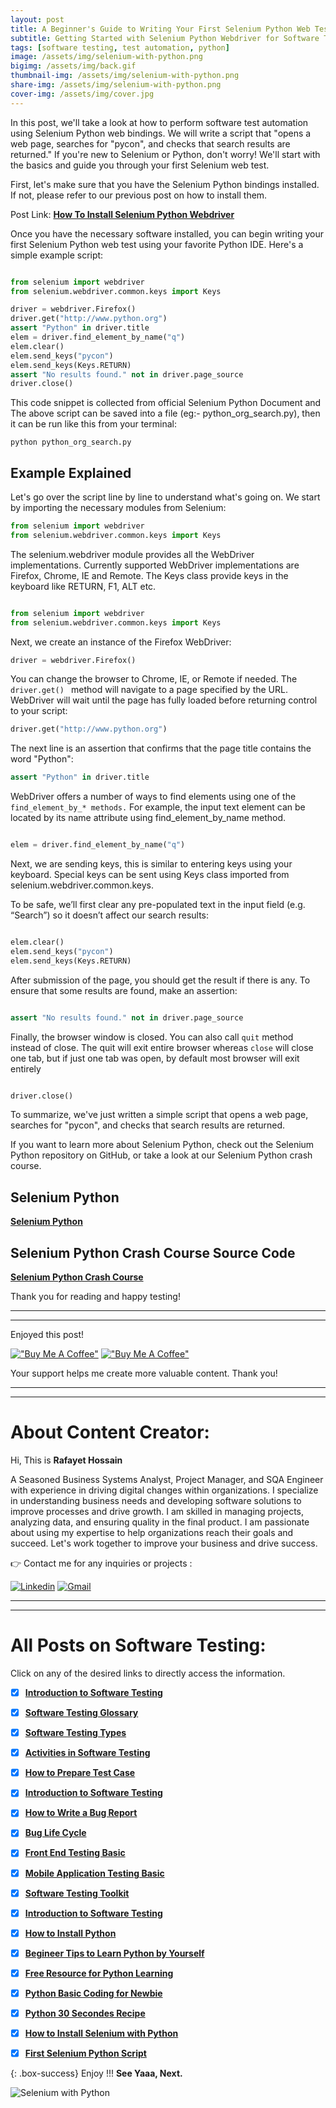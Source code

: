 ```yaml
---
layout: post
title: A Beginner's Guide to Writing Your First Selenium Python Web Test
subtitle: Getting Started with Selenium Python Webdriver for Software Test Automation
tags: [software testing, test automation, python]
image: /assets/img/selenium-with-python.png
bigimg: /assets/img/back.gif
thumbnail-img: /assets/img/selenium-with-python.png
share-img: /assets/img/selenium-with-python.png
cover-img: /assets/img/cover.jpg
---
```



In this post, we'll take a look at how to perform software test automation using Selenium Python web bindings. We will write a script that  "opens a web page, searches for "pycon", and checks that search results are returned." If you're new to Selenium or Python, don't worry! We'll start with the basics and guide you through your first Selenium web test. 



First, let's make sure that you have the Selenium Python bindings installed. If not, please refer to our previous post on how to install them.


Post Link: [**How To Install Selenium Python Webdriver**](https://rafayethossain.github.io/2019-01-08-How-To-Install-Selenum-Python-Webdriver/)


Once you have the necessary software installed, you can begin writing your first Selenium Python web test using your favorite Python IDE. Here's a simple example script:



```py 

from selenium import webdriver
from selenium.webdriver.common.keys import Keys

driver = webdriver.Firefox()
driver.get("http://www.python.org")
assert "Python" in driver.title
elem = driver.find_element_by_name("q")
elem.clear()
elem.send_keys("pycon")
elem.send_keys(Keys.RETURN)
assert "No results found." not in driver.page_source
driver.close()

```

This code snippet is collected from official Selenium Python Document and The above script can be saved into a file (eg:- python_org_search.py), then it can be run like this from your terminal:

```
python python_org_search.py

```



## Example Explained

Let's go over the script line by line to understand what's going on. We start by importing the necessary modules from Selenium:

```py
from selenium import webdriver
from selenium.webdriver.common.keys import Keys
```


The selenium.webdriver module provides all the WebDriver implementations. Currently supported WebDriver implementations are Firefox, Chrome, IE and Remote. The Keys class provide keys in the keyboard like RETURN, F1, ALT etc.


```py

from selenium import webdriver
from selenium.webdriver.common.keys import Keys

```

Next, we create an instance of the Firefox WebDriver:


```py
driver = webdriver.Firefox()

```

You can change the browser to Chrome, IE, or Remote if needed. The ```driver.get() ``` method will navigate to a page specified by the URL. WebDriver will wait until the page has fully loaded before returning control to your script:



```py
driver.get("http://www.python.org")

```

The next line is an assertion that confirms that the page title contains the word "Python":


```py
assert "Python" in driver.title

```

WebDriver offers a number of ways to find elements using one of the ``` find_element_by_* methods.``` For example, the input text element can be located by its name attribute using find_element_by_name method.

```py

elem = driver.find_element_by_name("q")

```

Next, we are sending keys, this is similar to entering keys using your keyboard. Special keys can be sent using Keys class imported from selenium.webdriver.common.keys. 

To be safe, we’ll first clear any pre-populated text in the input field (e.g. “Search”) so it doesn’t affect our search results:

```py

elem.clear()
elem.send_keys("pycon")
elem.send_keys(Keys.RETURN)

```

After submission of the page, you should get the result if there is any. To ensure that some results are found, make an assertion:

```py

assert "No results found." not in driver.page_source

```


Finally, the browser window is closed. You can also call ```quit``` method instead of close. The quit will exit entire browser whereas ```close``` will close one tab, but if just one tab was open, by default most browser will exit entirely

```py

driver.close()

```
To summarize, we've just written a simple script that opens a web page, searches for "pycon", and checks that search results are returned.

If you want to learn more about Selenium Python, check out the Selenium Python repository on GitHub, or take a look at our Selenium Python crash course.

## Selenium Python

[**Selenium Python**](https://github.com/rafayethossain/Basic-Python-Script/tree/master/03.%20Selenium-Python)

## Selenium Python Crash Course Source Code

[**Selenium Python Crash Course**](https://github.com/rafayethossain/Basic-Python-Script/tree/master/04.%20Selenium%20Crash%20Course)

Thank you for reading and happy testing!




----------------------------------------------------------------------
----------------------------------------------------------------------


Enjoyed this post!

[!["Buy Me A Coffee"](https://www.buymeacoffee.com/assets/img/custom_images/orange_img.png)](https://www.buymeacoffee.com/rafayetanalyst/) [!["Buy Me A Coffee"](https://www.buymeacoffee.com/assets/img/custom_images/orange_img.png)](https://www.buymeacoffee.com/rafayetanalyst/)
 
Your support helps me create more valuable content. Thank you!






----------------------------------------------------------------------
----------------------------------------------------------------------

# About Content Creator: 


Hi, This is **Rafayet Hossain**

A Seasoned Business Systems Analyst, Project Manager, and SQA Engineer with experience in driving digital changes within organizations. I specialize in understanding business needs and developing software solutions to improve processes and drive growth. I am skilled in managing projects, analyzing data, and ensuring quality in the final product. I am passionate about using my expertise to help organizations reach their goals and succeed. Let's work together to improve your business and drive success.

 
👉 Contact me for any inquiries or projects : 


[![Linkedin](https://img.shields.io/badge/-LinkedIn-blue?style=flat&logo=Linkedin&logoColor=white)](https://www.linkedin.com/in/rafayethossain/)
[![Gmail](https://img.shields.io/badge/-Gmail-c14438?style=flat&logo=Gmail&logoColor=white)](mailto:rafayet13@gmail.com)


----------------------------------------------------------------------
----------------------------------------------------------------------





# All Posts on Software Testing:  

Click on any of the desired links to directly access the information.

- [x]  [**Introduction to Software Testing**](https://rafayethossain.github.io/2018-08-05-Introduction-to-Software-Testing/)
- [x]  [**Software Testing Glossary**](https://rafayethossain.github.io/2018-08-12-Software-Testing-Terms-of-Glossary/)
- [x]  [**Software Testing Types**](https://rafayethossain.github.io/2018-08-22-Software-Testing-Types/)
- [x]  [**Activities in Software Testing**](https://rafayethossain.github.io/2018-09-01-Test-Activities-You-Must-Know/)
- [x]  [**How to Prepare Test Case**](https://rafayethossain.github.io/2018-09-11-How-Prepare-Test-Case/)
- [x]  [**Introduction to Software Testing**](https://rafayethossain.github.io/2018-08-05-Introduction-to-Software-Testing/)
- [x]  [**How to Write a Bug Report**](https://rafayethossain.github.io/2018-09-20-How-to-Write-a-Bug-Report/)
- [x]  [**Bug Life Cycle**](https://rafayethossain.github.io/2018-09-23-Life-Cycle-of-a-Bug/)
- [x]  [**Front End Testing Basic**](https://rafayethossain.github.io/2018-09-30-Basic-GUI-Testing/)
- [x]  [**Mobile Application Testing Basic**](https://rafayethossain.github.io/2018-10-05-Mobile-App-Testing-Basic/)
- [x]  [**Software Testing Toolkit**](https://rafayethossain.github.io/2018-10-10-Software-Testing-Toolkit/)
- [x]  [**Introduction to Software Testing**](https://rafayethossain.github.io/2018-08-05-Introduction-to-Software-Testing/)
- [x]  [**How to Install Python**](https://rafayethossain.github.io/2018-12-31-how-install-python-on-windows/)
- [x]  [**Begineer Tips to Learn Python by Yourself**](https://rafayethossain.github.io/2019-01-03-Beginner-Tips-for-Learning-Python/)
- [x]  [**Free Resource for Python Learning**](https://rafayethossain.github.io/2019-01-04-Python-Resource-Books-and-Recipe/)
- [x]  [**Python Basic Coding for Newbie**](https://rafayethossain.github.io/2019-01-05-Basic-Python-Coding/)
- [x]  [**Python 30 Secondes Recipe**](https://rafayethossain.github.io/2019-01-07-Python-Easy-Trick-Collected/)
- [x]  [**How to Install Selenium with Python**](https://rafayethossain.github.io/2019-01-08-How-To-Install-Selenium-Python-Webdriver/)
- [x]  [**First Selenium Python Script**](https://rafayethossain.github.io/2019-01-09-My-First-Python-Selenium-Script/)



{: .box-success}
Enjoy !!!
**See Yaaa, Next.**

![Selenium with Python](/assets/img/selenium-with-python.png "Selenium with Python")
